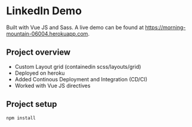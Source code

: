 # LinkedIn Demo

Built with Vue JS and Sass. A live demo can be found at  https://morning-mountain-06004.herokuapp.com.

## Project overview

- Custom Layout grid (containedin scss/layouts/grid)
- Deployed on heroku
- Added Continous Deployment and Integration (CD/CI)
- Worked with Vue JS directives

## Project setup
```
npm install
```
